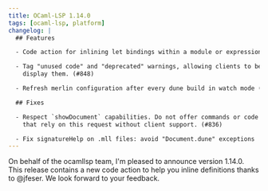 ```yaml
---
title: OCaml-LSP 1.14.0
tags: [ocaml-lsp, platform]
changelog: |
  ## Features

  - Code action for inlining let bindings within a module or expression. (#847)

  - Tag "unused code" and "deprecated" warnings, allowing clients to better
    display them. (#848)

  - Refresh merlin configuration after every dune build in watch mode (#853)

  ## Fixes

  - Respect `showDocument` capabilities. Do not offer commands or code actions
    that rely on this request without client support. (#836)

  - Fix signatureHelp on .mll files: avoid "Document.dune" exceptions
---
```


On behalf of the ocamllsp team, I'm pleased to announce version 1.14.0. This release contains a new code action to help you inline definitions thanks to @jfeser. We look forward to your feedback.
